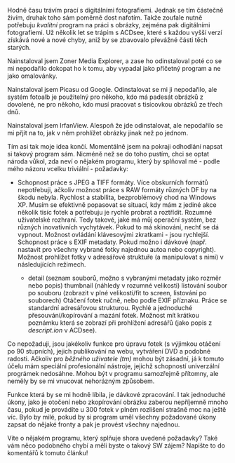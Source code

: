 <!-- dcterms:identifier = riderweblog#181 -->
<!-- dcterms:title = Existuje profesionální software na zpracování fotek? -->
<!-- dcterms:abstract = Jsem na pokraji zoufalství: Existuje výrobce programu na správu digitálních fotek, který za svou primární cílovou skupinu nepovažuje teenagery? -->
<!-- np9:categoryId = 2 -->
<!-- x4w:category = Lidé a jiná zvěř -->
<!-- np9:authorId = 1 -->
<!-- np9:authorEmail = michal.valasek@altairis.cz -->
<!-- dcterms:creator = Michal Altair Valášek -->
<!-- dcterms:created = 2004-10-29T02:55:35.787+02:00 -->
<!-- dcterms:dateAccepted = 2004-10-29T02:55:35.787+02:00 -->

Hodně času trávím prací s digitálními fotografiemi. Jednak se tím částečně živím, druhak toho sám poměrně dost nafotím. Takže zoufale nutně potřebuju *kvalitní* program na práci s obrázky, zejména pak digitálními fotografiemi. Už několik let se trápím s ACDsee, které s každou vyšší verzí získává nové a nové chyby, aniž by se zbavovalo převážné části těch starých.

Nainstaloval jsem Zoner Media Explorer, a zase ho odinstaloval poté co se mi nepodařilo dokopat ho k tomu, aby vypadal jako příčetný program a ne jako omalovánky.

Nainstaloval jsem Picasu od Google. Odinstalovat se mi ji nepodařilo, ale systém fotoalb je použitelný pro někoho, kdo má padesát obrázků z dovolené, ne pro někoho, kdo musí pracovat s tisícovkou obrázků ze třech dnů.

Nainstaloval jsem IrfanView. Alespoň že jde odinstalovat, ale nepodařilo se mi přjít na to, jak v něm prohlížet obrázky jinak než po jednom.

Tím asi tak moje idea končí. Momentálně jsem na pokraji odhodlání napsat si takový program sám. Nicméně než se do toho pustím, chci se optat národa vůkol, zda neví o nějakém programu, který by splňoval mé - podle mého názoru vcelku triviální - požadavky:

*   Schopnost práce s JPEG a TIFF formáty. Více obskurních formátů nepotřebuji, ačkoliv možnost práce s RAW formáty různých DF by na škodu nebyla. 
Rychlost a stabilita, bezproblémový chod na Windows XP. Musím se efektivně popasovat se situací, kdy mám z jediné akce několik tisíc fotek a potřebuju je rychle probrat a roztřídit. 
Rozumné uživatelské rozhraní. Tedy takové, jaké má můj operační systém, bez různých inovativních vychytávek. Pokud to má skinování, nechť se dá vypnout. Možnost ovládání klávesovými zkratkami - jsou rychlejší. 
Schopnost práce s EXIF metadaty. Pokud možno i dávkové (např. nastavit pro všechny vybrané fotky najednou autoa nebo copyright). 
Možnost prohlížet fotky v adresářové struktuře (a manipulovat s nimi) v následujících režimech. 

    *   detail (seznam souborů, možno s vybranými metadaty jako rozměr nebo popis) 
thumbnail (náhledy v rozumné velikosti) 
listování soubor po souboru (zobrazit v plné velikosti/fit to screen, listování po souborech)
Otáčení fotek ručně, nebo podle EXIF příznaku. 
Práce se standardní adresářovou strukturou. 
Rychlé a jednoduché přesouvání/kopírování a mazání fotek. 
Možnost mít krátkou poznámku která se zobrazí při prohlížení adresářů (jako popis z *descript.ion* v ACDsee).

Co nepožaduji, jsou jakékoliv funkce pro úpravu fotek (s výjimkou otáčení po 90 stupních), jejich publikování na webu, vytváření DVD a podobné radosti. Ačkoliv pro *běžného uživatele (tm)* mohou být zásadní, já k tomuto účelu mám speciální profesionální nástroje, jejichž schopností univerzální prográmek nedosáhne. Mohou být v programu samozřejmě přítomny, ale neměly by se mi vnucovat nehorázným způsobem.

Funkce která by se mi hodně líbila, je dávkové zpracování. I tak jednoduché úkony, jako je otočení nebo zkopírování obrázku zaberou nepříjemně mnoho času, pokud je provádíte u 300 fotek v plném rozlišení strašně moc na ještě víc. Bylo by milé, pokud by si program uměl všechny požadované úkony zapsat do nějaké fronty a pak je provést všechny najednou.

Víte o nějakém programu, který splňuje shora uvedené požadavky? Také vám něco podobného chybí a měli byste o takový SW zájem? Napište to do komentářů k tomuto článku!